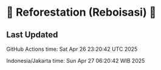 
# 🌳 Reforestation (Reboisasi) 🌲

## Last Updated

GitHub Actions time: Sat Apr 26 23:20:42 UTC 2025

Indonesia/Jakarta time: Sun Apr 27 06:20:42 WIB 2025
